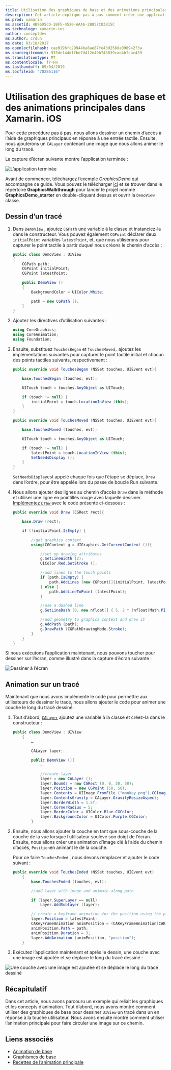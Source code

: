```yaml
---
title: Utilisation des graphiques de base et des animations principales dans Xamarin. iOS
description: Cet article explique pas à pas comment créer une application qui utilise des graphiques de base et des animations principales. Il montre comment dessiner à l’écran en réponse à une touche utilisateur et comment animer une image pour se déplacer le long d’un tracé.
ms.prod: xamarin
ms.assetid: 4B96D5CD-1BF5-4520-AAA6-2B857C83815C
ms.technology: xamarin-ios
author: conceptdev
ms.author: crdun
ms.date: 03/18/2017
ms.openlocfilehash: cae0196fc29944ba8ae87fe43d256da090942f3a
ms.sourcegitcommit: 933de144d1fbe7d412e49b743839cae4bfcac439
ms.translationtype: MT
ms.contentlocale: fr-FR
ms.lasthandoff: 09/04/2019
ms.locfileid: "70286116"
---
```

# <a name="using-core-graphics-and-core-animation-in-xamarinios"></a>Utilisation des graphiques de base et des animations principales dans Xamarin. iOS

Pour cette procédure pas à pas, nous allons dessiner un chemin d’accès à l’aide de graphiques principaux en réponse à une entrée tactile. Ensuite, nous ajouterons un `CALayer` contenant une image que nous allons animer le long du tracé.

La capture d’écran suivante montre l’application terminée :

![](graphics-animation-walkthrough-images/00-final-app.png "L’application terminée")

Avant de commencer, téléchargez l’exemple *GraphicsDemo* qui accompagne ce guide. Vous pouvez le télécharger [ici](https://docs.microsoft.com/samples/xamarin/ios-samples/graphicsandanimation) et se trouver dans le répertoire **GraphicsWalkthrough** pour lancer le projet nommé **GraphicsDemo_starter** en double-cliquant dessus et ouvrir la `DemoView` classe.

## <a name="drawing-a-path"></a>Dessin d’un tracé


1. Dans `DemoView` , ajoutez `CGPath` une variable à la classe et instanciez-la dans le constructeur. Vous pouvez également `CGPoint` déclarer deux `initialPoint` variables `latestPoint`, et, que nous utiliserons pour capturer le point tactile à partir duquel nous créons le chemin d’accès :

    ```csharp
    public class DemoView : UIView
    {
        CGPath path;
        CGPoint initialPoint;
        CGPoint latestPoint;

        public DemoView ()
        {
            BackgroundColor = UIColor.White;

            path = new CGPath ();
        }
    }
    ```

2. Ajoutez les directives d’utilisation suivantes :

    ```csharp
    using CoreGraphics;
    using CoreAnimation;
    using Foundation;
    ```

3. Ensuite, substituez `TouchesBegan` et `TouchesMoved,` ajoutez les implémentations suivantes pour capturer le point tactile initial et chacun des points tactiles suivants, respectivement :

    ```csharp
    public override void TouchesBegan (NSSet touches, UIEvent evt){

        base.TouchesBegan (touches, evt);

        UITouch touch = touches.AnyObject as UITouch;

        if (touch != null) {
            initialPoint = touch.LocationInView (this);
        }
    }

    public override void TouchesMoved (NSSet touches, UIEvent evt){

        base.TouchesMoved (touches, evt);

        UITouch touch = touches.AnyObject as UITouch;

        if (touch != null) {
            latestPoint = touch.LocationInView (this);
            SetNeedsDisplay ();
        }
    }
    ```

    `SetNeedsDisplay`est appelé chaque fois que l’étape se déplace, `Draw` dans l’ordre, pour être appelée lors du passe de boucle Run suivante.

4. Nous allons ajouter des lignes au chemin d’accès `Draw` dans la méthode et utiliser une ligne en pointillés rouge avec laquelle dessiner. [Implémentez `Draw` ](~/ios/platform/graphics-animation-ios/core-graphics.md) avec le code présenté ci-dessous :

    ```csharp
    public override void Draw (CGRect rect){

        base.Draw (rect);

        if (!initialPoint.IsEmpty) {

            //get graphics context
            using(CGContext g = UIGraphics.GetCurrentContext ()){

                //set up drawing attributes
                g.SetLineWidth (2);
                UIColor.Red.SetStroke ();

                //add lines to the touch points
                if (path.IsEmpty) {
                    path.AddLines (new CGPoint[]{initialPoint, latestPoint});
                } else {
                    path.AddLineToPoint (latestPoint);
                }

                //use a dashed line
                g.SetLineDash (0, new nfloat[] { 5, 2 * (nfloat)Math.PI });

                //add geometry to graphics context and draw it
                g.AddPath (path);
                g.DrawPath (CGPathDrawingMode.Stroke);
            }
        }
    }
    ```

Si nous exécutons l’application maintenant, nous pouvons toucher pour dessiner sur l’écran, comme illustré dans la capture d’écran suivante :

![](graphics-animation-walkthrough-images/01-path.png "Dessiner à l’écran")

## <a name="animating-along-a-path"></a>Animation sur un tracé

Maintenant que nous avons implémenté le code pour permettre aux utilisateurs de dessiner le tracé, nous allons ajouter le code pour animer une couche le long du tracé dessiné.

1. Tout d’abord, [`CALayer`](~/ios/platform/graphics-animation-ios/core-animation.md) ajoutez une variable à la classe et créez-la dans le constructeur :

    ```csharp
    public class DemoView : UIView
        {
            …

            CALayer layer;

            public DemoView (){
                …

                //create layer
                layer = new CALayer ();
                layer.Bounds = new CGRect (0, 0, 50, 50);
                layer.Position = new CGPoint (50, 50);
                layer.Contents = UIImage.FromFile ("monkey.png").CGImage;
                layer.ContentsGravity = CALayer.GravityResizeAspect;
                layer.BorderWidth = 1.5f;
                layer.CornerRadius = 5;
                layer.BorderColor = UIColor.Blue.CGColor;
                layer.BackgroundColor = UIColor.Purple.CGColor;
            }
    ```

2. Ensuite, nous allons ajouter la couche en tant que sous-couche de la couche de la vue lorsque l’utilisateur soulève son doigt de l’écran. Ensuite, nous allons créer une animation d’image clé à l’aide du chemin d’accès, `Position`en animant le de la couche.

    Pour ce faire `TouchesEnded` , nous devons remplacer et ajouter le code suivant :

    ```csharp
    public override void TouchesEnded (NSSet touches, UIEvent evt)
        {
            base.TouchesEnded (touches, evt);

            //add layer with image and animate along path

            if (layer.SuperLayer == null)
                Layer.AddSublayer (layer);

            // create a keyframe animation for the position using the path
            layer.Position = latestPoint;
            CAKeyFrameAnimation animPosition = (CAKeyFrameAnimation)CAKeyFrameAnimation.FromKeyPath ("position");
            animPosition.Path = path;
            animPosition.Duration = 3;
            layer.AddAnimation (animPosition, "position");
        }
    ```

3. Exécutez l’application maintenant et après le dessin, une couche avec une image est ajoutée et se déplace le long du tracé dessiné :

![](graphics-animation-walkthrough-images/00-final-app.png "Une couche avec une image est ajoutée et se déplace le long du tracé dessiné")

## <a name="summary"></a>Récapitulatif

Dans cet article, nous avons parcouru un exemple qui reliait les graphiques et les concepts d’animation. Tout d’abord, nous avons montré comment utiliser des graphiques de base pour dessiner `UIView` un tracé dans un en réponse à la touche utilisateur. Nous avons ensuite montré comment utiliser l’animation principale pour faire circuler une image sur ce chemin.


## <a name="related-links"></a>Liens associés

- [Animation de base](~/ios/platform/graphics-animation-ios/core-animation.md)
- [Graphismes de base](~/ios/platform/graphics-animation-ios/core-graphics.md)
- [Recettes de l’animation principale](https://github.com/xamarin/recipes/tree/master/Recipes/ios/animation/coreanimation)
